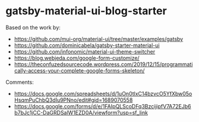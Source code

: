 # gatsby-material-ui-blog-starter

Based on the work by:
- https://github.com/mui-org/material-ui/tree/master/examples/gatsby
- https://github.com/dominicabela/gatsby-starter-material-ui
- https://github.com/infonomic/material-ui-theme-switcher
- https://blog.webjeda.com/google-form-customize/
- https://theconfuzedsourcecode.wordpress.com/2019/12/15/programmatically-access-your-complete-google-forms-skeleton/

Comments:
- https://docs.google.com/spreadsheets/d/1uOn0tlxC14bzvcO5YfXbw05oHsqmPuChbQ3dIu9PNno/edit#gid=1689070558
- https://docs.google.com/forms/d/e/1FAIpQLScoDFq3BzcijipfV7A72EJb6b7bJc1jCC-DaGRDSalW1EZD0A/viewform?usp=sf_link
